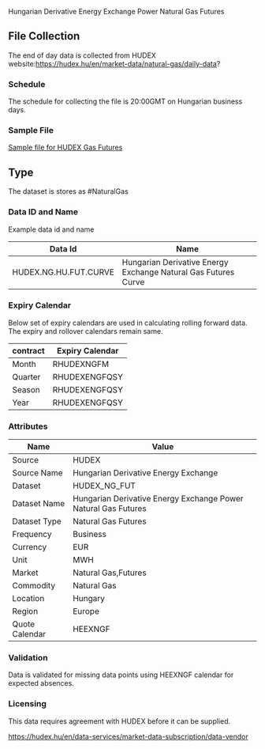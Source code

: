Hungarian Derivative Energy Exchange Power Natural Gas Futures

## File Collection

The end of day data is collected from HUDEX website:https://hudex.hu/en/market-data/natural-gas/daily-data?  

### Schedule

The schedule for collecting the file is 20:00GMT on Hungarian business days.

### Sample File

[Sample file for HUDEX Gas Futures](pathname:///file-samples/gas_daily_data_export_22_07_2021.xlsx)

## Type

The dataset is stores as #NaturalGas

### Data ID and Name

Example data id and name

|**Data Id**|**Name**|
|-|-|
|HUDEX.NG.HU.FUT.CURVE|Hungarian Derivative Energy Exchange Natural Gas Futures Curve|

### Expiry Calendar

Below set of expiry calendars are used in calculating rolling forward data. The expiry and rollover calendars remain same.

|**contract**|**Expiry Calendar**|
|-|-|
|Month|RHUDEXNGFM|
|Quarter|RHUDEXENGFQSY|
|Season|RHUDEXENGFQSY|
|Year|RHUDEXENGFQSY|

### Attributes

|Name|Value|
|-|-|
|Source|HUDEX|
|Source Name|Hungarian Derivative Energy Exchange|
|Dataset|HUDEX_NG_FUT|
|Dataset Name|Hungarian Derivative Energy Exchange Power Natural Gas Futures|
|Dataset Type|Natural Gas Futures|
|Frequency|Business|
|Currency|EUR|
|Unit|MWH|
|Market|Natural Gas,Futures|
|Commodity|Natural Gas|
|Location|Hungary|
|Region|Europe|
|Quote Calendar|HEEXNGF|

### Validation

Data is validated for missing data points using HEEXNGF calendar for expected absences.

### Licensing

This data requires agreement with HUDEX before it can be supplied.

https://hudex.hu/en/data-services/market-data-subscription/data-vendor